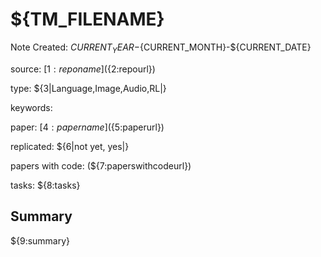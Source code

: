 # ${TM_FILENAME}

Note Created: ${CURRENT_YEAR}-${CURRENT_MONTH}-${CURRENT_DATE}

source: [${1:reponame}](${2:repourl})

type: ${3|Language,Image,Audio,RL|}

keywords:

paper: [${4:papername}](${5:paperurl})

replicated: ${6|not yet, yes|}

papers with code: (${7:paperswithcodeurl})

tasks: ${8:tasks}

## Summary

${9:summary}

